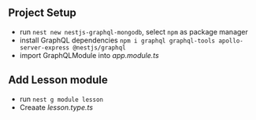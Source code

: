 ## Project Setup

- run `nest new nestjs-graphql-mongodb`, select `npm` as package manager
- install GraphQL dependencies `npm i graphql graphql-tools apollo-server-express @nestjs/graphql`
- import GraphQLModule into *app.module.ts*

## Add Lesson module

- run `nest g module lesson`
- Creaate *lesson.type.ts*